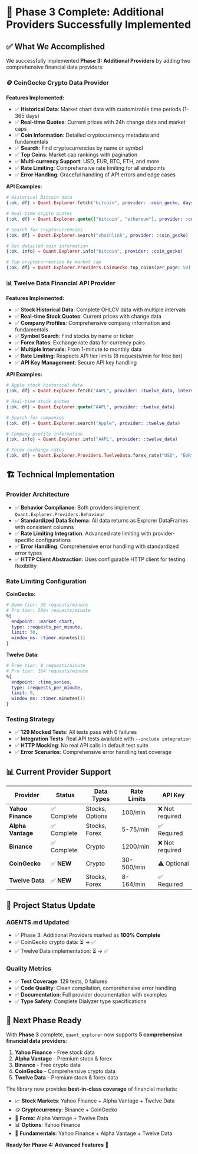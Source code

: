 # 🎉 Phase 3 Complete: Additional Providers Successfully Implemented

## ✅ What We Accomplished

We successfully implemented **Phase 3: Additional Providers** by adding two comprehensive financial data providers:

### 🪙 CoinGecko Crypto Data Provider

**Features Implemented:**
- ✅ **Historical Data**: Market chart data with customizable time periods (1-365 days)
- ✅ **Real-time Quotes**: Current prices with 24h change data and market caps
- ✅ **Coin Information**: Detailed cryptocurrency metadata and fundamentals
- ✅ **Search**: Find cryptocurrencies by name or symbol
- ✅ **Top Coins**: Market cap rankings with pagination
- ✅ **Multi-currency Support**: USD, EUR, BTC, ETH, and more
- ✅ **Rate Limiting**: Comprehensive rate limiting for all endpoints
- ✅ **Error Handling**: Graceful handling of API errors and edge cases

**API Examples:**
```elixir
# Historical Bitcoin data
{:ok, df} = Quant.Explorer.fetch("bitcoin", provider: :coin_gecko, days: 30)

# Real-time crypto quotes
{:ok, df} = Quant.Explorer.quote(["bitcoin", "ethereum"], provider: :coin_gecko)

# Search for cryptocurrencies  
{:ok, df} = Quant.Explorer.search("chainlink", provider: :coin_gecko)

# Get detailed coin information
{:ok, info} = Quant.Explorer.info("bitcoin", provider: :coin_gecko)

# Top cryptocurrencies by market cap
{:ok, df} = Quant.Explorer.Providers.CoinGecko.top_coins(per_page: 50)
```

### 📊 Twelve Data Financial API Provider  

**Features Implemented:**
- ✅ **Stock Historical Data**: Complete OHLCV data with multiple intervals
- ✅ **Real-time Stock Quotes**: Current prices with change data
- ✅ **Company Profiles**: Comprehensive company information and fundamentals
- ✅ **Symbol Search**: Find stocks by name or ticker
- ✅ **Forex Rates**: Exchange rate data for currency pairs
- ✅ **Multiple Intervals**: From 1-minute to monthly data
- ✅ **Rate Limiting**: Respects API tier limits (8 requests/min for free tier)
- ✅ **API Key Management**: Secure API key handling

**API Examples:**
```elixir
# Apple stock historical data
{:ok, df} = Quant.Explorer.fetch("AAPL", provider: :twelve_data, interval: "1day", outputsize: 100)

# Real-time stock quotes
{:ok, df} = Quant.Explorer.quote("AAPL", provider: :twelve_data)

# Search for companies
{:ok, df} = Quant.Explorer.search("Apple", provider: :twelve_data)

# Company profile information
{:ok, info} = Quant.Explorer.info("AAPL", provider: :twelve_data)

# Forex exchange rates
{:ok, df} = Quant.Explorer.Providers.TwelveData.forex_rate("USD", "EUR")
```

## 🏗️ Technical Implementation

### Provider Architecture
- ✅ **Behavior Compliance**: Both providers implement `Quant.Explorer.Providers.Behaviour`
- ✅ **Standardized Data Schema**: All data returns as Explorer DataFrames with consistent columns
- ✅ **Rate Limiting Integration**: Advanced rate limiting with provider-specific configurations
- ✅ **Error Handling**: Comprehensive error handling with standardized error types
- ✅ **HTTP Client Abstraction**: Uses configurable HTTP client for testing flexibility

### Rate Limiting Configuration

**CoinGecko:**
```elixir
# Demo tier: 30 requests/minute
# Pro tier: 500+ requests/minute
%{
  endpoint: :market_chart,
  type: :requests_per_minute,
  limit: 30,
  window_ms: :timer.minutes(1)
}
```

**Twelve Data:**
```elixir
# Free tier: 8 requests/minute
# Pro tier: 164 requests/minute  
%{
  endpoint: :time_series,
  type: :requests_per_minute,
  limit: 8,
  window_ms: :timer.minutes(1)
}
```

### Testing Strategy
- ✅ **129 Mocked Tests**: All tests pass with 0 failures
- ✅ **Integration Tests**: Real API tests available with `--include integration`
- ✅ **HTTP Mocking**: No real API calls in default test suite
- ✅ **Error Scenarios**: Comprehensive error handling test coverage

## 📊 Current Provider Support

| Provider | Status | Data Types | Rate Limits | API Key |
|----------|--------|------------|-------------|---------|
| **Yahoo Finance** | ✅ Complete | Stocks, Options | 100/min | ❌ Not required |
| **Alpha Vantage** | ✅ Complete | Stocks, Forex | 5-75/min | ✅ Required |
| **Binance** | ✅ Complete | Crypto | 1200/min | ❌ Not required |
| **CoinGecko** | ✅ **NEW** | Crypto | 30-500/min | ⚠️ Optional |
| **Twelve Data** | ✅ **NEW** | Stocks, Forex | 8-164/min | ✅ Required |

## 🎯 Project Status Update

### AGENTS.md Updated
- ✅ Phase 3: Additional Providers marked as **100% Complete**
- ✅ CoinGecko crypto data: ⏳ → ✅
- ✅ Twelve Data implementation: ⏳ → ✅

### Quality Metrics
- ✅ **Test Coverage**: 129 tests, 0 failures
- ✅ **Code Quality**: Clean compilation, comprehensive error handling
- ✅ **Documentation**: Full provider documentation with examples
- ✅ **Type Safety**: Complete Dialyzer type specifications

## 🚀 Next Phase Ready

With **Phase 3** complete, `quant_explorer` now supports **5 comprehensive financial data providers**:

1. **Yahoo Finance** - Free stock data
2. **Alpha Vantage** - Premium stock & forex 
3. **Binance** - Free crypto data
4. **CoinGecko** - Comprehensive crypto data
5. **Twelve Data** - Premium stock & forex data

The library now provides **best-in-class coverage** of financial markets:
- 📈 **Stock Markets**: Yahoo Finance + Alpha Vantage + Twelve Data
- 🪙 **Cryptocurrency**: Binance + CoinGecko  
- 💱 **Forex**: Alpha Vantage + Twelve Data
- 📊 **Options**: Yahoo Finance
- 🏢 **Fundamentals**: Yahoo Finance + Alpha Vantage + Twelve Data

**Ready for Phase 4: Advanced Features** 🎊